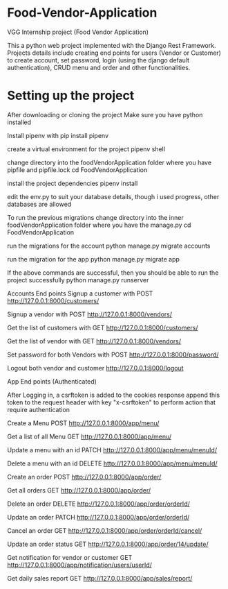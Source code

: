 # Food-Vendor-Application
VGG Internship project (Food Vendor Application)

This a python web project implemented with the Django Rest Framework.
Projects details include creating end points for users (Vendor or Customer) to create account, set password, login (using the django
 default authentication), CRUD menu and order and other functionalities.
 
# Setting up the project
After downloading or cloning the project
Make sure you have python installed

Install pipenv with
pip install pipenv

create a virtual environment for the project
pipenv shell

change directory into the foodVendorApplication folder where you have pipfile and pipfile.lock
cd FoodVendorApplication

install the project dependencies
pipenv install

edit the env.py to suit your database details, though i used progress, other databases are allowed

To run the previous migrations change directory into the inner foodVendorApplication folder where you have the manage.py 
cd FoodVendorApplication

run the migrations for the account
python manage.py migrate accounts

run the migration for the app
python manage.py migrate app

If the above commands are successful, then you should be able to run the project successfully
python manage.py runserver


Accounts End points
Signup a customer with
POST http://127.0.0.1:8000/customers/

Signup a vendor with
POST http://127.0.0.1:8000/vendors/

Get the list of customers with
GET http://127.0.0.1:8000/customers/

Get the list of vendor with 
GET http://127.0.0.1:8000/vendors/

Set password for both Vendors with
POST http://127.0.0.1:8000/password/

Logout both vendor and customer
http://127.0.0.1:8000/logout


App End points (Authenticated)

After Logging in, a csrftoken is added to the cookies response
append this token to the request header with key "x-csrftoken" to perform action that require authentication

Create a Menu
POST http://127.0.0.1:8000/app/menu/

Get a list of all Menu
GET http://127.0.0.1:8000/app/menu/

Update a menu with an id
PATCH http://127.0.0.1:8000/app/menu/menuId/

Delete a menu with an id
DELETE http://127.0.0.1:8000/app/menu/menuId/

Create an order
POST http://127.0.0.1:8000/app/order/

Get all orders
GET http://127.0.0.1:8000/app/order/

Delete an order
DELETE http://127.0.0.1:8000/app/order/orderId/

Update an order
PATCH http://127.0.0.1:8000/app/order/orderId/

Cancel an order
GET http://127.0.0.1:8000/app/order/orderId/cancel/

Update an order status
GET http://127.0.0.1:8000/app/order/14/update/

Get notification for vendor or customer
GET http://127.0.0.1:8000/app/notification/users/userId/

Get daily sales report
GET http://127.0.0.1:8000/app/sales/report/
